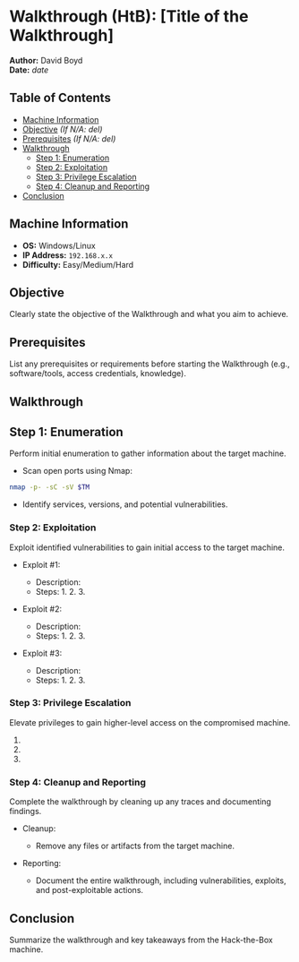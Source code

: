 # Walkthrough (HtB): [Title of the Walkthrough]

**Author:** David Boyd<br>
**Date:** *date*

## Table of Contents

- [Machine Information](#machine-information)
- [Objective](#objective) *(If N/A: del)*
- [Prerequisites](#prerequisites) *(If N/A: del)*
- [Walkthrough](#walkthrough)
  - [Step 1: Enumeration](#step-1-enumeration)
  - [Step 2: Exploitation](#step-2-exploitation)
  - [Step 3: Privilege Escalation](#step-3-privilege-escalation)
  - [Step 4: Cleanup and Reporting](#step-4-cleanup-and-reporting)
- [Conclusion](#conclusion)

## Machine Information

- **OS:** Windows/Linux
- **IP Address:** `192.168.x.x`
- **Difficulty:** Easy/Medium/Hard

## Objective

Clearly state the objective of the Walkthrough and what you aim to achieve.

## Prerequisites

List any prerequisites or requirements before starting the Walkthrough (e.g.,
software/tools, access credentials, knowledge).

## Walkthrough

## Step 1: Enumeration

Perform initial enumeration to gather information about the target machine.

- Scan open ports using Nmap:

``` bash
nmap -p- -sC -sV $TM
```

- Identify services, versions, and potential vulnerabilities.

### Step 2: Exploitation

Exploit identified vulnerabilities to gain initial access to the target
machine.

- Exploit #1:
  - Description:
  - Steps:
    1.
    2.
    3.

- Exploit #2:
  - Description:
  - Steps:
    1.
    2.
    3.

- Exploit #3:
  - Description:
  - Steps:
    1.
    2.
    3.

### Step 3: Privilege Escalation

Elevate privileges to gain higher-level access on the compromised machine.

1.
2.
3.

### Step 4: Cleanup and Reporting

Complete the walkthrough by cleaning up any traces and documenting findings.

- Cleanup:
  - Remove any files or artifacts from the target machine.

- Reporting:
  - Document the entire walkthrough, including vulnerabilities, exploits, and
  post-exploitable actions.

## Conclusion

Summarize the walkthrough and key takeaways from the Hack-the-Box machine.

<!-- Reference Links -->

